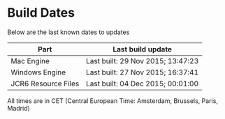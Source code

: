 # Build Dates

Below are the last known dates to updates

Part | Last build update
-----|-----
Mac Engine | Last built: 29 Nov 2015; 13:47:23
Windows Engine | Last built: 27 Nov 2015; 16:37:41
JCR6 Resource Files | Last built: 04 Dec 2015; 00:01:00
All times are in CET (Central European Time: Amsterdam, Brussels, Paris, Madrid)



